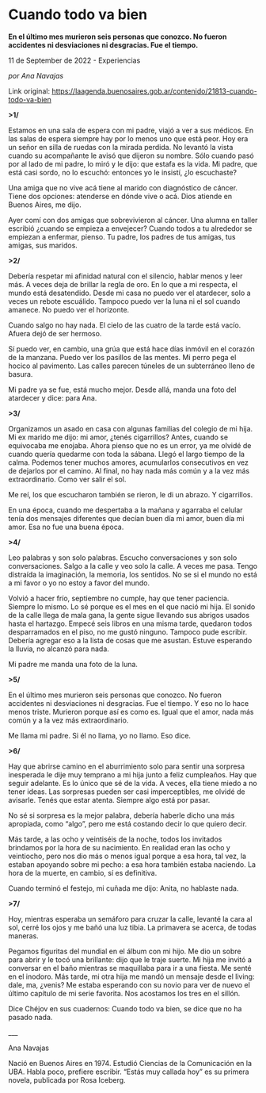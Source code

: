 # Cuando todo va bien

**En el último mes murieron seis personas que conozco. No fueron accidentes ni desviaciones ni desgracias. Fue el tiempo.**

11 de September de 2022 - Experiencias

_por Ana Navajas_

Link original: https://laagenda.buenosaires.gob.ar/contenido/21813-cuando-todo-va-bien



**>1/**




Estamos en una sala de espera con mi padre, viajó a ver a sus médicos. En las salas de espera siempre hay por lo menos uno que está peor. Hoy era un señor en silla de ruedas con la mirada perdida. No levantó la vista cuando su acompañante le avisó que dijeron su nombre. Sólo cuando pasó por al lado de mi padre, lo miró y le dijo: que estafa es la vida. Mi padre, que está casi sordo, no lo escuchó: entonces yo le insistí, ¿lo escuchaste?




Una amiga que no vive acá tiene al marido con diagnóstico de cáncer. Tiene dos opciones: atenderse en dónde vive o acá. Dios atiende en Buenos Aires, me dijo.




Ayer comí con dos amigas que sobrevivieron al cáncer. Una alumna en taller escribió ¿cuando se empieza a envejecer? Cuando todos a tu alrededor se empiezan a enfermar, pienso. Tu padre, los padres de tus amigas, tus amigas, sus maridos.




**>2/**




Debería respetar mi afinidad natural con el silencio, hablar menos y leer más. A veces deja de brillar la regla de oro. En lo que a mi respecta, el mundo está desatendido. Desde mi casa no puedo ver el atardecer, solo a veces un rebote escuálido. Tampoco puedo ver la luna ni el sol cuando amanece. No puedo ver el horizonte.




Cuando salgo no hay nada. El cielo de las cuatro de la tarde está vacío. Afuera dejó de ser hermoso.




Sí puedo ver, en cambio, una grúa que está hace días inmóvil en el corazón de la manzana. Puedo ver los pasillos de las mentes. Mi perro pega el hocico al pavimento. Las calles parecen túneles de un subterráneo lleno de basura.




Mi padre ya se fue, está mucho mejor. Desde allá, manda una foto del atardecer y dice: para Ana.




**>3/**




Organizamos un asado en casa con algunas familias del colegio de mi hija. Mi ex marido me dijo: mi amor, ¿tenés cigarrillos? Antes, cuando se equivocaba me enojaba. Ahora pienso que no es un error, ya me olvidé de cuando quería quedarme con toda la sábana. Llegó el largo tiempo de la calma. Podemos tener muchos amores, acumularlos consecutivos en vez de dejarlos por el camino. Al final, no hay nada más común y a la vez más extraordinario. Como ver salir el sol.




Me reí, los que escucharon también se rieron, le di un abrazo. Y cigarrillos.




En una época, cuando me despertaba a la mañana y agarraba el celular tenía dos mensajes diferentes que decían buen día mi amor, buen día mi amor. Esa no fue una buena época.




**>4/**




Leo palabras y son solo palabras. Escucho conversaciones y son solo conversaciones. Salgo a la calle y veo solo la calle. A veces me pasa. Tengo distraída la imaginación, la memoria, los sentidos. No se si el mundo no está a mi favor o yo no estoy a favor del mundo.




Volvió a hacer frío, septiembre no cumple, hay que tener paciencia. Siempre lo mismo. Lo sé porque es el mes en el que nació mi hija. El sonido de la calle llega de mala gana, la gente sigue llevando sus abrigos usados hasta el hartazgo. Empecé seis libros en una misma tarde, quedaron todos desparramados en el piso, no me gustó ninguno. Tampoco pude escribir. Debería agregar eso a la lista de cosas que me asustan. Estuve esperando la lluvia, no alcanzó para nada.




Mi padre me manda una foto de la luna.




**>5/**




En el último mes murieron seis personas que conozco. No fueron accidentes ni desviaciones ni desgracias. Fue el tiempo. Y eso no lo hace menos triste. Murieron porque así es como es. Igual que el amor, nada más común y a la vez más extraordinario.




Me llama mi padre. Si él no llama, yo no llamo. Eso dice.




**>6/**




Hay que abrirse camino en el aburrimiento solo para sentir una sorpresa inesperada le dije muy temprano a mi hija junto a feliz cumpleaños. Hay que seguir adelante. Es lo único que sé de la vida. A veces, ella tiene miedo a no tener ideas. Las sorpresas pueden ser casi imperceptibles, me olvidé de avisarle. Tenés que estar atenta. Siempre algo está por pasar.




No sé si sorpresa es la mejor palabra, debería haberle dicho una más apropiada, como “algo”, pero me está costando decir lo que quiero decir.




Más tarde, a las ocho y veintiséis de la noche, todos los invitados brindamos por la hora de su nacimiento. En realidad eran las ocho y veintiocho, pero nos dio más o menos igual porque a esa hora, tal vez, la estaban apoyando sobre mi pecho: a esa hora también estaba naciendo. La hora de la muerte, en cambio, sí es definitiva.




Cuando terminó el festejo, mi cuñada me dijo: Anita, no hablaste nada.




**>7/**




Hoy, mientras esperaba un semáforo para cruzar la calle, levanté la cara al sol, cerré los ojos y me bañó una luz tibia. La primavera se acerca, de todas maneras.




Pegamos figuritas del mundial en el álbum con mi hijo. Me dio un sobre para abrir y le tocó una brillante: dijo que le traje suerte. Mi hija me invitó a conversar en el baño mientras se maquillaba para ir a una fiesta. Me senté en el inodoro. Más tarde, mi otra hija me mandó un mensaje desde el living: dale, ma, ¿venis? Me estaba esperando con su novio para ver de nuevo el último capítulo de mi serie favorita. Nos acostamos los tres en el sillón.




Dice Chéjov en sus cuadernos: Cuando todo va bien, se dice que no ha pasado nada.




\_\_\_




Ana Navajas




Nació en Buenos Aires en 1974. Estudió Ciencias de la Comunicación en la UBA. Habla poco, prefiere escribir. “Estás muy callada hoy” es su primera novela, publicada por Rosa Iceberg.




